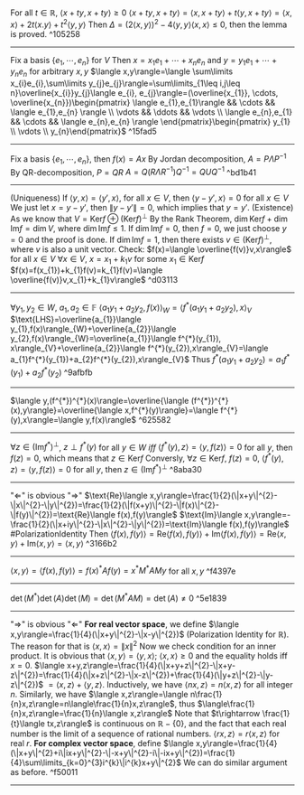 
For all $t\in\mathbb{R}$, $\langle x+ty,x+ty\rangle\geq 0$
$\langle x+ty, x+ty\rangle=\langle x,x+ty\rangle +t\langle y,x+ty\rangle=\langle x,x\rangle+2t\langle x.y\rangle +t^{2}\langle y,y\rangle$ 
Then $\Delta=(2\langle x,y\rangle)^{2}-4\langle y,y\rangle\langle x,x\rangle\leq0$, then the lemma is proved. ^105258

---

Fix a basis $\{e_{1}, \cdots, e_{n}\}$ for $V$
Then $x=x_{1}e_{1}+\cdots+x_{n}e_{n}$ and $y=y_{1}e_{1}+\cdots+y_{n}e_{n}$ for arbitrary $x,y$
$\langle x,y\rangle=\langle \sum\limits x_{i}e_{i},\sum\limits y_{j}e_{j}\rangle=\sum\limits_{1\leq i,j\leq n}\overline{x_{i}}y_{j}\langle e_{i}, e_{j}\rangle=(\overline{x_{1}}, \cdots, \overline{x_{n}})\begin{pmatrix} \langle e_{1},e_{1}\rangle && \cdots && \langle e_{1},e_{n} \rangle \\ \vdots && \ddots && \vdots \\ \langle e_{n},e_{1} && \cdots && \langle e_{n},e_{n} \rangle \end{pmatrix}\begin{pmatrix} y_{1} \\ \vdots \\ y_{n}\end{pmatrix}$ ^15fad5

---

Fix a basis $\{e_{1}, \cdots, e_{n}\}$, then $f(x)=Ax$
By Jordan decomposition, $A=P\Lambda P^{-1}$
By QR-decomposition, $P=QR$
$A=Q(R\Lambda R^{-1})Q^{-1}=QUQ^{-1}$ ^bd1b41

---

(Uniqueness) If $\langle y,x\rangle=\langle y',x\rangle$, for all $x\in V$, then $\langle y-y',x\rangle=0$ for all $x\in V$
We just let $x=y-y'$, then $\|y-y'\|=0$, which implies that $y=y'$.
(Existence) As we know that $V=\text{Ker}f\oplus(\text{Ker}f)^{\perp}$ 
By the Rank Theorem, $\dim\text{Ker}f+\dim\text{Im}f=\dim V$, where $\dim\text{Im}f\leq 1$.
If $\dim\text{Im}f=0$, then $f=0$, we just choose $y=0$ and the proof is done.
If $\dim\text{Im}f=1$, then there exists $v\in(\text{Ker}f)^{\perp}$, where $v$ is also a unit vector.
Check: $f(x)=\langle \overline{f(v)}v,x\rangle$ for all $x\in V$
$\forall x\in V$, $x=x_{1}+k_{1}v$ for some $x_{1}\in\text{Ker}f$
$f(x)=f(x_{1})+k_{1}f(v)=k_{1}f(v)=\langle \overline{f(v)}v,x_{1}+k_{1}v\rangle$ ^d03113

---

$\forall y_{1}, y_{2}\in W$, $a_{1}, a_{2}\in\mathbb{F}$
$\langle a_{1}y_{1}+a_{2}y_{2}, f(x)\rangle_{W}=\langle f^{*}(a_{1}y_{1}+a_{2}y_{2}),x\rangle_{V}$ 
$\text{LHS}=\overline{a_{1}}\langle y_{1},f(x)\rangle_{W}+\overline{a_{2}}\langle y_{2},f(x)\rangle_{W}=\overline{a_{1}}\langle f^{*}(y_{1}), x\rangle_{V}+\overline{a_{2}}\langle f^{*}(y_{2}),x\rangle_{V}=\langle a_{1}f^{*}(y_{1})+a_{2}f^{*}(y_{2}),x\rangle_{V}$
Thus $f^{*}(a_{1}y_{1}+a_{2}y_{2})=a_{1}f^{*}(y_{1})+a_{2}f^{*}(y_{2})$ ^9afbfb

---

$\langle y,(f^{*})^{*}(x)\rangle=\overline{\langle (f^{*})^{*}(x),y\rangle}=\overline{\langle x,f^{*}(y)\rangle}=\langle f^{*}(y),x\rangle=\langle y,f(x)\rangle$ ^625582

---

$\forall z\in (\text{Im}f^{*})^{\perp}$, $z\perp f^{*}(y)$ for all $y\in W$
${} iff {}$ $\langle f^{*}(y),z\rangle=\langle y,f(z)\rangle=0$ for all $y$, then $f(z)=0$, which means that $z\in\text{Ker}f$
Conversly, $\forall z\in\text{Ker}f$, $f(z)=0$, $\langle f^{*}(y),z\rangle=\langle y,f(z)\rangle=0$ for all $y$, then $z\in(\text{Im}f^{*})^{\perp}$  ^8aba30

---

"$\Longleftarrow$" is obvious
"$\Longrightarrow$" $\text{Re}\langle x,y\rangle=\frac{1}{2}(\|x+y\|^{2}-\|x\|^{2}-\|y\|^{2})=\frac{1}{2}(\|f(x+y)\|^{2}-\|f(x)\|^{2}-\|f(y)\|^{2})=\text{Re}\langle f(x),f(y)\rangle$ $\text{Im}\langle x,y\rangle=-\frac{1}{2}(\|x+iy\|^{2}-\|x\|^{2}-\|y\|^{2})=\text{Im}\langle f(x),f(y)\rangle$ #PolarizationIdentity
Then $\langle f(x),f(y)\rangle=\text{Re}\langle f(x),f(y)\rangle+\text{Im}\langle f(x),f(y)\rangle=\text{Re}\langle x,y\rangle+\text{Im}\langle x,y\rangle=\langle x,y\rangle$  ^3166b2

---

$\langle x,y\rangle=\langle f(x),f(y)\rangle=f(x)^{*}Af(y)=x^{*}M^{*}AMy$ for all $x,y$ ^f4397e

---

$\det(M^{*})\det(A)\det(M)=\det(M^{*}AM)=\det(A)\neq0$ ^5e1839

---

"$\Longrightarrow$" is obvious
"$\Longleftarrow$" **For real vector space**, we define $\langle x,y\rangle=\frac{1}{4}(\|x+y\|^{2}-\|x-y\|^{2})$ (Polarization Identity for $\mathbb{R}$). The reason for that is $\langle x,x\rangle=\|x\|^{2}$
Now we check condition for an inner product.
It is obvious that $\langle x,y\rangle=\langle y,x\rangle$; $\langle x,x\rangle\geq0$ and the equality holds iff $x=0$.
$\langle x+y,z\rangle=\frac{1}{4}(\|x+y+z\|^{2}-\|x+y-z\|^{2})=\frac{1}{4}(\|x+z\|^{2}-\|x-z\|^{2})+\frac{1}{4}(\|y+z\|^{2}-\|y-z\|^{2})$ $=\langle x,z\rangle+\langle y,z\rangle$.
Inductively, we have $\langle nx,z\rangle=n\langle x,z\rangle$ for all integer $n$. Similarly, we have $\langle x,z\rangle=\langle n\frac{1}{n}x,z\rangle=n\langle\frac{1}{n}x,z\rangle$, thus $\langle\frac{1}{n}x,z\rangle=\frac{1}{n}\langle x,z\rangle$
Note that $t\rightarrow \frac{1}{t}\langle tx,z\rangle$ is continuous on $\mathbb{R}-\{0\}$, and the fact that each real number is the limit of a sequence of rational numbers. $\langle rx,z\rangle=r\langle x,z\rangle$ for real $r$.
**For complex vector space**, define $\langle x,y\rangle=\frac{1}{4}(\|x+y\|^{2}+i\|ix+y\|^{2}-\|-x+y\|^{2}-i\|-ix+y\|^{2})=\frac{1}{4}\sum\limits_{k=0}^{3}i^{k}\|i^{k}x+y\|^{2}$
We can do similar argument as before. ^f50011

---



 